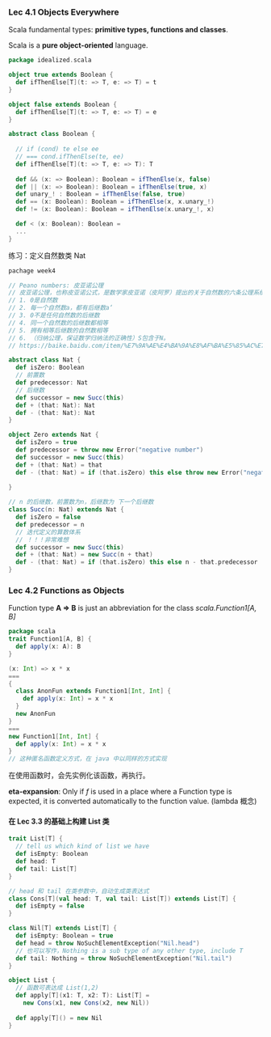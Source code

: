 ### Lec 4.1 Objects Everywhere

Scala fundamental types: **primitive types, functions and classes**.

Scala is a **pure object-oriented** language.

```scala
package idealized.scala

object true extends Boolean {
  def ifThenElse[T](t: => T, e: => T) = t
}

object false extends Boolean {
  def ifThenElse[T](t: => T, e: => T) = e
}

abstract class Boolean {
  
  // if (cond) te else ee
  // === cond.ifThenElse(te, ee)
  def ifThenElse[T](t: => T, e: => T): T
  
  def && (x: => Boolean): Boolean = ifThenElse(x, false)
  def || (x: => Boolean): Boolean = ifThenElse(true, x)
  def unary_! : Boolean = ifThenElse(false, true)
  def == (x: Boolean): Boolean = ifThenElse(x, x.unary_!)
  def != (x: Boolean): Boolean = ifThenElse(x.unary_!, x)

  def < (x: Boolean): Boolean = 
  ...
}
```

练习：定义自然数类 Nat

```scala
pachage week4

// Peano numbers: 皮亚诺公理
// 皮亚诺公理，也称皮亚诺公式，是数学家皮亚诺（皮阿罗）提出的关于自然数的六条公理系统。根据这六条公理可以建立起一阶算术系统，也称皮亚诺算术系统。
// 1. 0是自然数
// 2. 每一个自然数a，都有后继数a‘
// 3. 0不是任何自然数的后继数
// 4. 同一个自然数的后继数都相等
// 5. 拥有相等后继数的自然数相等
// 6. （归纳公理，保证数学归纳法的正确性）S包含于N。
// https://baike.baidu.com/item/%E7%9A%AE%E4%BA%9A%E8%AF%BA%E5%85%AC%E7%90%86/6218666

abstract class Nat {
  def isZero: Boolean
  // 前置数
  def predecessor: Nat
  // 后继数
  def successor = new Succ(this)
  def + (that: Nat): Nat
  def - (that: Nat): Nat
}

object Zero extends Nat {
  def isZero = true
  def predecessor = throw new Error("negative number")
  def successor = new Succ(this)
  def + (that: Nat) = that
  def - (that: Nat) = if (that.isZero) this else throw new Error("negative number")
  
}

// n 的后继数，前置数为n，后继数为 下一个后继数
class Succ(n: Nat) extends Nat {
  def isZero = false
  def predecessor = n
  // 迭代定义的算数体系
  // ！！！非常难想
  def successor = new Succ(this)
  def + (that: Nat) = new Succ(n + that)
  def - (that: Nat) = if (that.isZero) this else n - that.predecessor
}
```



### Lec 4.2 Functions as Objects

Function type **A => B** is just an abbreviation for the class *scala.Function1[A, B]*

```scala
package scala
trait Function1[A, B] {
  def apply(x: A): B
}

(x: Int) => x * x
===
{
  class AnonFun extends Function1[Int, Int] {
    def apply(x: Int) = x * x
  }  
  new AnonFun
}
===
new Function1[Int, Int] {
  def apply(x: Int) = x * x
}
// 这种匿名函数定义方式，在 java 中以同样的方式实现
```

在使用函数时，会先实例化该函数，再执行。

**eta-expansion**: Only if *f* is used in a place where a Function type is expected, it is converted automatically to the function value. (lambda 概念)



#### 在 Lec 3.3 的基础上构建 List 类

```scala
trait List[T] {
  // tell us which kind of list we have
  def isEmpty: Boolean
  def head: T
  def tail: List[T]
}

// head 和 tail 在类参数中，自动生成类表达式
class Cons[T](val head: T, val tail: List[T]) extends List[T] {
  def isEmpty = false
}

class Nil[T] extends List[T] {
  def isEmpty: Boolean = true
  def head = throw NoSuchElementException("Nil.head")
  // 也可以写作，Nothing is a sub type of any other type, include T
  def tail: Nothing = throw NoSuchElementException("Nil.tail")
}

object List {
  // 函数可表达成 List(1,2)
  def apply[T](x1: T, x2: T): List[T] = 
  	new Cons(x1, new Cons(x2, new Nil))
  
  def apply[T]() = new Nil
}
```

